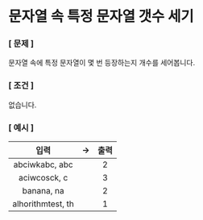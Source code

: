 # 문자열 속 특정 문자열 갯수 세기

### [ 문제 ]

문자열 속에 특정 문자열이 몇 번 등장하는지 개수를 세어봅니다.

### [ 조건 ]

없습니다.

### [ 예시 ]

|입력|->|출력|
|:---:|---|:---:|
|abciwkabc, abc||2|
|aciwcosck, c||3|
|banana, na||2|
|alhorithmtest, th||1|